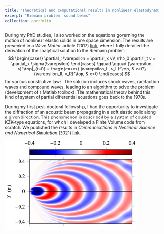 ```yaml
---
title: "Theoretical and computational results in nonlinear elastodynamics"
excerpt: "Riemann problem, sound beams"
collection: portfolio
---
```


During my PhD studies, I also worked on the equations governing the motion of nonlinear elastic solids in one space dimension. The results are presented in a <i>Wave Motion</i> article (2017) [link](https://harold-berjamin.github.io/publication/2017-06-27-wamot), where I fully detailed the derivation of the analytical solution to the Riemann problem
$$
\begin{cases}
\partial_t \varepsilon = \partial_x v\\
\rho_0 \partial_t v = \partial_x \sigma(\varepsilon)
\end{cases} \qquad \qquad
(\varepsilon, v)^\top|_{t=0} = \begin{cases}
(\varepsilon_L, v_L)^\top, & x<0\\
(\varepsilon_R, v_R)^\top, & x>0
\end{cases}
$$
for various constitutive laws. The solution includes shock waves, rarefaction waves and compound waves, leading to an [algorithm](http://gchiavassa.perso.centrale-marseille.fr/RiemannElasto/) to solve the problem (development of a [Matlab toolbox](https://www.mathworks.com/matlabcentral/fileexchange/63424-riemannelasto1d)). The mathematical theory behind this kind of system of partial differential equations goes back to the 1970s.

During my first post-doctoral fellowship, I had the opportunity to investigate the diffraction of an acoustic beam propagating in a soft elastic solid along a given direction. This phenomenon is described by a system of coupled KZK-type equations, for which I developed a Finite Volume code from scratch. We published the results in <i>Communications in Nonlinear Science and Numerical Simulation</i> (2021) [link](https://harold-berjamin.github.io/publication/2021-09-08-cnsns).

<img src='/images/Elast.png'>